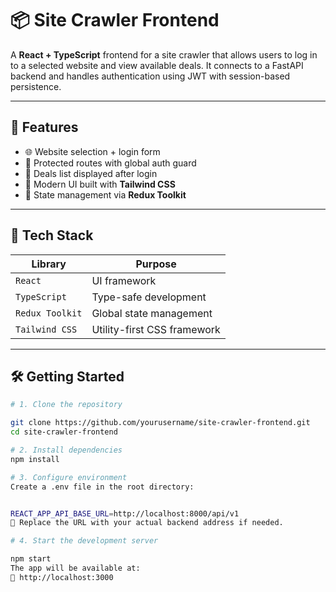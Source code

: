 # 📦 Site Crawler Frontend

A **React + TypeScript** frontend for a site crawler that allows users to log in to a selected website and view available deals. It connects to a FastAPI backend and handles authentication using JWT with session-based persistence.

---

## 🚀 Features

- 🌐 Website selection + login form
- 🔐 Protected routes with global auth guard
- 🧾 Deals list displayed after login
- 🎨 Modern UI built with **Tailwind CSS**
- 🧠 State management via **Redux Toolkit**

---

## 🧱 Tech Stack

| Library            | Purpose                            |
|--------------------|------------------------------------|
| `React`            | UI framework                       |
| `TypeScript`       | Type-safe development              |
| `Redux Toolkit`    | Global state management            |
| `Tailwind CSS`     | Utility-first CSS framework        |

---

## 🛠️ Getting Started

```bash
# 1. Clone the repository

git clone https://github.com/yourusername/site-crawler-frontend.git
cd site-crawler-frontend

# 2. Install dependencies
npm install

# 3. Configure environment
Create a .env file in the root directory:


REACT_APP_API_BASE_URL=http://localhost:8000/api/v1
🔁 Replace the URL with your actual backend address if needed.

# 4. Start the development server

npm start
The app will be available at:
📍 http://localhost:3000


```

